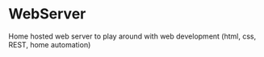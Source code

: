 # WebServer
Home hosted web server to play around with web development (html, css, REST, home automation)
